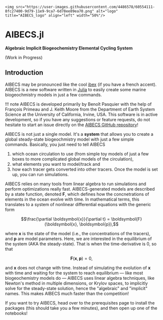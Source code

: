 ```@raw html
<img src="https://user-images.githubusercontent.com/4486578/60554111-8fc27400-9d79-11e9-9ca7-6d78ee89ea70.png" alt="logo" title="AIBECS_logo" align="left" width="50%"/>
```

# AIBECS.jl

**Algebraic Implicit Biogeochemistry Elemental Cycling System**

(Work in Progress)

## Introduction

AIBECS may be pronounced like the cool [ibex](https://en.wikipedia.org/wiki/Ibex) (if you have a french accent).
AIBECS is a new software written in [Julia](https://julialang.org) to easily create some marine biogeochmistry models in just a few commands.

!!! note
    AIBECS is developed primarily by Benoît Pasquier with the help of François Primeau and J. Keith Moore from the Department of Earth System Science at the University of California, Irvine, USA.
    This software is in active development, so if you have any suggestions or feature requests, do not hesitate to start an issue directly on the [AIBECS GitHub repository](https://github.com/briochemc/AIBECS.jl)!

AIBECS is not just a single model.
It's a **system** that allows you to create a global steady-state biogeochmistry model with just a few simple commands.
Basically, you just need to tell AIBECS
1. which ocean circulation to use (from simple toy models of just a few boxes to more complicated global models of the circulation),
2. what elements you want to model/track and 
3. how each tracer gets converted into other tracers.
Once the model is set up, you can run simulations.

AIBECS relies on many tools from linear algebra to run simulations and perform optimizations really fast.
AIBECS-generated models are described by a state function, denoted $\boldsymbol{F}$, which defines how the concnetrations of elements in the ocean evolve with time.
In mathematical terms, this translates to a system of nonlinear differential equations with the generic form 

$$\frac{\partial \boldsymbol{x}}{\partial t} = \boldsymbol{F}(\boldsymbol{x}, \boldsymbol{p}),$$

where $\boldsymbol{x}$ is the state of the model (i.e., the concentrations of the tracers), and $\boldsymbol{p}$ are model parameters.
Here, we are interested in the equilibrium of the system (AKA the steady-state).
That is when the time-derivative is $0$, so that

$$\boldsymbol{F}(\boldsymbol{x}, \boldsymbol{p}) = 0,$$

and $\boldsymbol{x}$ does not change with time.
Instead of simulating the evolution of $\boldsymbol{x}$ with time and waiting for the system to reach equilibrium — like most biogeochemistry models do — AIBECS uses linear algebra techniques, like Newton's method in multiple dimensions, or Krylov spaces, to implicitly solve for the steady-state solution, hence the "algebraic" and "implicit" names.
This makes AIBECS much faster than the competition!

If you want to try AIBECS, head over to the prerequisites page to install the packages (this should take you a few minutes), and then open up one of the notebooks!
